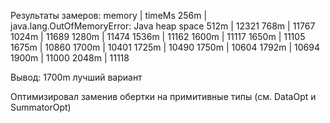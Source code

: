 Результаты замеров:
memory | timeMs
256m   | java.lang.OutOfMemoryError: Java heap space
512m   | 12321
768m   | 11767
1024m  | 11689
1280m  | 11474
1536m  | 11162
1600m  | 11117
1650m  | 11105
1675m  | 10860
1700m  | 10401
1725m  | 10490
1750m  | 10604
1792m  | 10694
1900m  | 11000
2048m  | 11118

Вывод: 1700m лучший вариант

Оптимизировал заменив обертки на примитивные типы (см. DataOpt и SummatorOpt)




